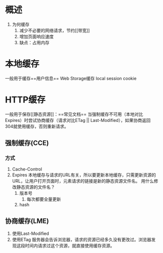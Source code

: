 # 概述
1. 为何缓存
	1. 减少不必要的网络请求，节约[[带宽]]
	2. 增加页面响应速度
	3. 缺点：占用内存
# 本地缓存
一般用于缓存==用户信息== 
Web Storage缓存
local
session
cookie
# HTTP缓存
一般用于保存[[静态资源]]：==常见文档== 
当强制缓存不可用（本地对比Expires）时尝试协商缓存（请求对比ETag || Last-Modified），如果协商返回304就使用缓存，否则重新请求。
## 强制缓存(CCE)
### 方式
1. Cache-Control
2. Expires
本地缓存与请求的URL有关，所以要更新本地缓存，只需更新资源的URL，让用户打开页面时，元素请求的链接是新的静态资源文件名。
用什么修改静态资源的文件名？
	1. 版本号
		1. 每次都要全量更新
	2. hash
## 协商缓存(LME)
1. 使用Last-Modified
2. 使用ETag
服务器会告诉浏览器，请求的资源已经多久没有更改过。浏览器发现这段时间内请求过这个资源，就直接使用缓存资源。
